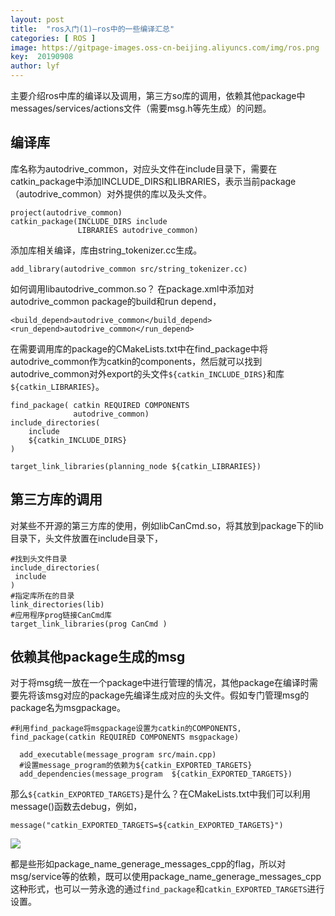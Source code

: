 ```yaml
---
layout: post
title:  "ros入门(1)—ros中的一些编译汇总"
categories: [ ROS ]
image: https://gitpage-images.oss-cn-beijing.aliyuncs.com/img/ros.png
key:  20190908
author: lyf
---
```


主要介绍ros中库的编译以及调用，第三方so库的调用，依赖其他package中messages/services/actions文件（需要msg.h等先生成）的问题。

## 编译库

库名称为autodrive_common，对应头文件在include目录下，需要在catkin_package中添加INCLUDE_DIRS和LIBRARIES，表示当前package（autodrive_common）对外提供的库以及头文件。

```
project(autodrive_common)
catkin_package(INCLUDE_DIRS include
               LIBRARIES autodrive_common)
```

添加库相关编译，库由string_tokenizer.cc生成。

```
add_library(autodrive_common src/string_tokenizer.cc)
```

如何调用libautodrive_common.so？
在package.xml中添加对autodrive_common package的build和run depend，

```
<build_depend>autodrive_common</build_depend>
<run_depend>autodrive_common</run_depend>
```

在需要调用库的package的CMakeLists.txt中在find_package中将autodrive_common作为catkin的components，然后就可以找到autodrive_common对外export的头文件`${catkin_INCLUDE_DIRS}`和库`${catkin_LIBRARIES}`。

```
find_package( catkin REQUIRED COMPONENTS
              autodrive_common)
include_directories(
    include
    ${catkin_INCLUDE_DIRS}
)

target_link_libraries(planning_node ${catkin_LIBRARIES})
```

## 第三方库的调用

对某些不开源的第三方库的使用，例如libCanCmd.so，将其放到package下的lib目录下，头文件放置在include目录下，

```
#找到头文件目录
include_directories(
 include
)
#指定库所在的目录
link_directories(lib)
#应用程序prog链接CanCmd库
target_link_libraries(prog CanCmd )
```

## 依赖其他package生成的msg

对于将msg统一放在一个package中进行管理的情况，其他package在编译时需要先将该msg对应的package先编译生成对应的头文件。假如专门管理msg的package名为msgpackage。

```
#利用find_package将msgpackage设置为catkin的COMPONENTS,
find_package(catkin REQUIRED COMPONENTS msgpackage)

  add_executable(message_program src/main.cpp)
  #设置message_program的依赖为${catkin_EXPORTED_TARGETS}
  add_dependencies(message_program  ${catkin_EXPORTED_TARGETS})
```
那么`${catkin_EXPORTED_TARGETS}`是什么？在CMakeLists.txt中我们可以利用message()函数去debug，例如，

```
message("catkin_EXPORTED_TARGETS=${catkin_EXPORTED_TARGETS}")
```
![](https://gitpage-images.oss-cn-beijing.aliyuncs.com/img/20180528220922331.png)

都是些形如package_name_generage_messages_cpp的flag，所以对msg/service等的依赖，既可以使用package_name_generage_messages_cpp这种形式，也可以一劳永逸的通过`find_package`和`catkin_EXPORTED_TARGETS`进行设置。
